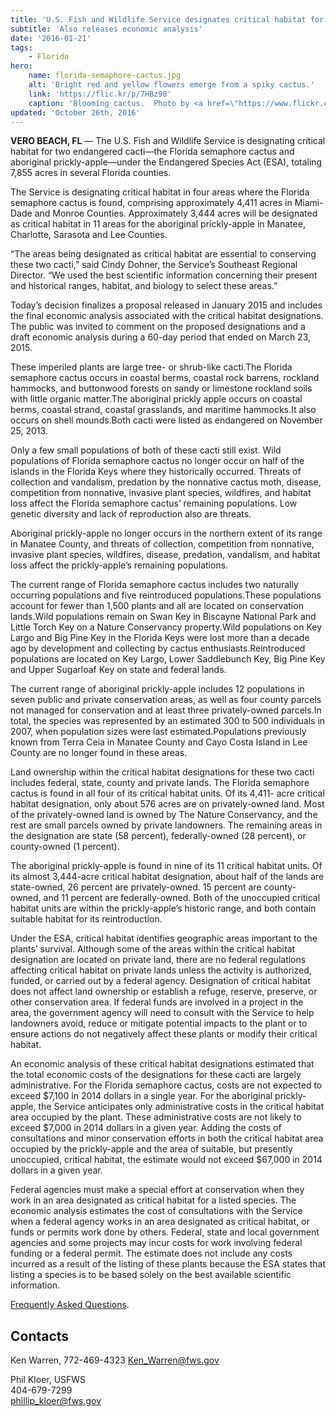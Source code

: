 ```yaml
---
title: 'U.S. Fish and Wildlife Service designates critical habitat for two south Florida cacti'
subtitle: 'Also releases economic analysis'
date: '2016-01-21'
tags:
    - Florida
hero:
    name: florida-semaphore-cactus.jpg
    alt: 'Bright red and yellow flowers emerge from a spiky cactus.'
    link: 'https://flic.kr/p/7HBz98'
    caption: 'Blooming cactus.  Photo by <a href=\"https://www.flickr.com/photos/wiredwitch/\" target=\"_blank\">Ketzirah Lesser</a>, <a href=\"https://creativecommons.org/licenses/by-sa/2.0/\" target=\"_blank\">CC BY-SA 2.0</a>.'
updated: 'October 26th, 2016'
---
```


**VERO BEACH, FL** &mdash; The U.S. Fish and Wildlife Service is designating critical habitat for two endangered cacti—the Florida semaphore cactus and aboriginal prickly-apple—under the Endangered Species Act (ESA), totaling 7,855 acres in several Florida counties.

The Service is designating critical habitat in four areas where the Florida semaphore cactus is found, comprising approximately 4,411 acres in Miami-Dade and Monroe Counties.  Approximately 3,444 acres will be designated as critical habitat in 11 areas for the aboriginal prickly-apple in Manatee, Charlotte, Sarasota and Lee Counties.  

“The areas being designated as critical habitat are essential to conserving these two cacti,” said Cindy Dohner, the Service’s Southeast Regional Director.  “We used the best scientific information concerning their present and historical ranges, habitat, and biology to select these areas.”

Today’s decision finalizes a proposal released in January 2015 and includes the final economic analysis associated with the critical habitat designations. The public was invited to comment on the proposed designations and a draft economic analysis during a 60-day period that ended on March 23, 2015.

These imperiled plants are large tree- or shrub-like cacti.The Florida semaphore cactus occurs in coastal berms, coastal rock barrens, rockland hammocks, and buttonwood forests on sandy or limestone rockland soils with little organic matter.The aboriginal prickly apple occurs on coastal berms, coastal strand, coastal grasslands, and maritime hammocks.It also occurs on shell mounds.Both cacti were listed as endangered on November 25, 2013.

Only a few small populations of both of these cacti still exist.  Wild populations of Florida semaphore cactus no longer occur on half of the islands in the Florida Keys where they historically occurred.  Threats of collection and vandalism, predation by the nonnative cactus moth, disease, competition from nonnative, invasive plant species, wildfires, and habitat loss affect the Florida semaphore cactus’ remaining populations.  Low genetic diversity and lack of reproduction also are threats.

Aboriginal prickly-apple no longer occurs in the northern extent of its range in Manatee County, and threats of collection, competition from nonnative, invasive plant species, wildfires, disease, predation, vandalism, and habitat loss affect the prickly-apple’s remaining populations.

The current range of Florida semaphore cactus includes two naturally occurring populations and five reintroduced populations.These populations account for fewer than 1,500 plants and all are located on conservation lands.Wild populations remain on Swan Key in Biscayne National Park and Little Torch Key on a Nature Conservancy property.Wild populations on Key Largo and Big Pine Key in the Florida Keys were lost more than a decade ago by development and collecting by cactus enthusiasts.Reintroduced populations are located on Key Largo, Lower Saddlebunch Key, Big Pine Key and Upper Sugarloaf Key on state and federal lands.

The current range of aboriginal prickly-apple includes 12 populations in seven public and private conservation areas, as well as four county parcels not managed for conservation and at least three privately-owned parcels.In total, the species was represented by an estimated 300 to 500 individuals in 2007, when population sizes were last estimated.Populations previously known from Terra Ceia in Manatee County and Cayo Costa Island in Lee County are no longer found in these areas.

Land ownership within the critical habitat designations for these two cacti includes federal, state, county and private lands.  The Florida semaphore cactus is found in all four of its critical habitat units.  Of its 4,411- acre critical habitat designation, only about 576 acres are on privately-owned land.  Most of the privately-owned land is owned by The Nature Conservancy, and the rest are small parcels owned by private landowners.  The remaining areas in the designation are state (58 percent), federally-owned (28 percent), or county-owned (1 percent).

The aboriginal prickly-apple is found in nine of its 11 critical habitat units.  Of its almost 3,444-acre critical habitat designation, about half of the lands are state-owned, 26 percent are privately-owned. 15 percent are county-owned, and 11 percent are federally-owned.  Both of the unoccupied critical habitat units are within the prickly-apple’s historic range, and both contain suitable habitat for its reintroduction.

Under the ESA, critical habitat identifies geographic areas important to the plants’ survival.  Although some of the areas within the critical habitat designation are located on private land, there are no federal regulations affecting critical habitat on private lands unless the activity is authorized, funded, or carried out by a federal agency.  Designation of critical habitat does not affect land ownership or establish a refuge, reserve, preserve, or other conservation area.  If federal funds are involved in a project in the area, the government agency will need to consult with the Service to help landowners avoid, reduce or mitigate potential impacts to the plant or to ensure actions do not negatively affect these plants or modify their critical habitat.

An economic analysis of these critical habitat designations estimated that the total economic costs of the designations for these cacti are largely administrative.  For the Florida semaphore cactus, costs are not expected to exceed $7,100 in 2014 dollars in a single year.  For the aboriginal prickly-apple, the Service anticipates only administrative costs in the critical habitat area occupied by the plant.  These administrative costs are not likely to exceed $7,000 in 2014 dollars in a given year.  Adding the costs of consultations and minor conservation efforts in both the critical habitat area occupied by the prickly-apple and the area of suitable, but presently unoccupied, critical habitat, the estimate would not exceed $67,000 in 2014 dollars in a given year.

Federal agencies must make a special effort at conservation when they work in an area designated as critical habitat for a listed species.  The economic analysis estimates the cost of consultations with the Service when a federal agency works in an area designated as critical habitat, or funds or permits work done by others.  Federal, state and local government agencies and some projects may incur costs for work involving federal funding or a federal permit.  The estimate does not include any costs incurred as a result of the listing of these plants because the ESA states that listing a species is to be based solely on the best available scientific information.

[Frequently Asked Questions](http://fws.gov/southeast/news/pdf/two-south-florida-cacti-faqs.pdf).

## Contacts

Ken Warren,  772-469-4323
Ken_Warren@fws.gov

Phil Kloer, USFWS  
404-679-7299  
[phillip_kloer@fws.gov](mailto:phillip_kloer@fws.gov)
